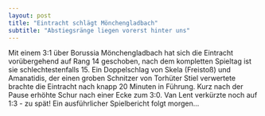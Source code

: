 ```yaml
---
layout: post
title: "Eintracht schlägt Mönchengladbach"
subtitle: "Abstiegsränge liegen vorerst hinter uns"
---
```


Mit einem 3:1 über Borussia Mönchengladbach hat sich die Eintracht vorübergehend auf Rang 14 geschoben, nach dem kompletten Spieltag ist sie schlechtestenfalls 15. Ein Doppelschlag von Skela (Freistoß) und Amanatidis, der einen groben Schnitzer von Torhüter Stiel verwertete brachte die Eintracht nach knapp 20 Minuten in Führung. Kurz nach der Pause erhöhte Schur nach einer Ecke zum 3:0. Van Lent verkürzte noch auf 1:3 - zu spät! Ein ausführlicher Spielbericht folgt morgen...



